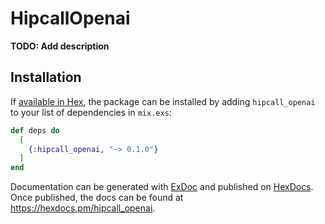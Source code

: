# HipcallOpenai

**TODO: Add description**

## Installation

If [available in Hex](https://hex.pm/docs/publish), the package can be installed
by adding `hipcall_openai` to your list of dependencies in `mix.exs`:

```elixir
def deps do
  [
    {:hipcall_openai, "~> 0.1.0"}
  ]
end
```

Documentation can be generated with [ExDoc](https://github.com/elixir-lang/ex_doc)
and published on [HexDocs](https://hexdocs.pm). Once published, the docs can
be found at <https://hexdocs.pm/hipcall_openai>.

